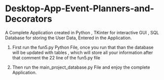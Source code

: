 # Desktop-App-Event-Planners-and-Decorators
A Complete Application created in Python , TKinter for interactive GUI , SQL Database for storing the User Data, Entered in the Application.

1. First run the fun5.py Python File, once you run that than the database will be updated with tables , which will store all your information after that comment the 22 line of the fun5.py file 

2. Then run the main_project_database.py File and enjoy the complete Application. 
